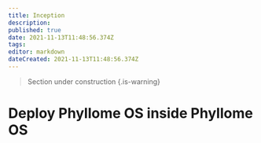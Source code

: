 ```yaml
---
title: Inception
description: 
published: true
date: 2021-11-13T11:48:56.374Z
tags: 
editor: markdown
dateCreated: 2021-11-13T11:48:56.374Z
---
```


> Section under construction
{.is-warning}

# Deploy Phyllome OS inside Phyllome OS
